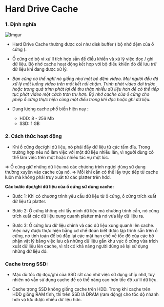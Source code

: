 # Hard Drive Cache


### 1. Định nghĩa

![Imgur](https://i.imgur.com/rcLMNQB.gif)

- Hard Drive Cache thường được coi như disk buffer ( bộ nhớ đệm của ổ cứng ).
- Ổ cứng có bộ vi xử lí tích hợp sẵn để điều khiển và xử lý việc đọc / ghi dữ liệu. Bộ nhớ
cache hoạt động kết hợp với bộ điều khiển đó để lưu trữ dữ liệu khi đang được xử lý.

- *Bạn cũng có thể nghĩ nó giống như một bộ đệm video. Mọi người đều đã xử lý một luồng video trên một kết nối chậm. 
Trình phát video đợi trước hoặc trong quá trình phát lại để thu thập nhiều dữ liệu hơn để có thể tiếp tục phát video một cách trơn tru hơn. 
Bộ nhớ cache của ổ cứng cho phép ổ cứng thực hiện cùng một điều trong khi đọc hoặc ghi dữ liệu.*

- Dung lượng cache phổ biến hiện nay :

	- HDD: 8 - 256 Mb
	- SSD: 1 GB
### 2. Cách thức hoạt động

- Khi ổ cứng đọc/ghi dữ liệu, nó phải đẩy dữ liệu từ các tấm đĩa. Trong trường hợp nêu nó làm việc với một dữ liệu nhiều lần, 
vì người dùng có thể làm việc trên một hoặc nhiều tác vụ một lúc.  

=> Ổ cứng giữ những dữ liệu mà các chương trình người dùng sử dụng thường xuyên vào cache của nó.
=> Mỗi khi cần có thể lấy trực tiếp từ cache luôn mà không phải truy xuất từ các platter trên hdd.

**Các bước đọc/ghi dữ liệu của ổ cứng sử dụng cache:**

- Bước 1: Khi có chương trình yêu cầu dữ liệu từ ổ cứng, ổ cứng trích xuất dữ liệu từ platter.
	
- Bước 2: Ổ cứng không chỉ lấy mình dữ liệu mà chương trình cần, nó cũng trích xuất các dữ liệu xung quanh platter mà nó vừa 
	lấy dữ liệu ra.
	
- Bước 3: Ổ cứng lưu dữ liệu chính và các dữ liệu xung quanh lên cache. Việc này được thực hiện bằng cơ chế đoán biết được lập trình sẵn 
	trên ổ cứng, nó tính toán để bù đắp lại các mặt hạn chế về tốc độ của các bộ phận vật lý bằng việc lưu cả những dữ liệu gần khu vực ổ cứng 
	vừa trích xuất dữ liệu lên cache, vì rất có khả năng người dùng sẽ lại sử dụng những dữ liệu đó.
	
### Cache trong SSD:

- Mặc dù tốc độ đọc/ghi của SSD rất cao nhờ việc sử dụng chíp nhớ, tuy nhiên nó vẫn sử dụng cache để có thể nâng cao hơn
 tốc độ xử lí dữ liệu.
 
- Cache trong SSD không giống cache trên HDD. Trong khi cache trên HDD giống RAM tĩnh, thì trên SSD là DRAM (ram động) cho tốc độ nhanh hơn và lưu
 được nhiều dữ liệu hơn.
